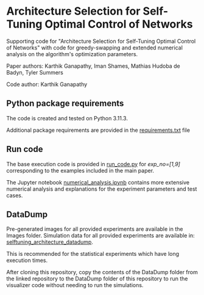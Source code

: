 # Architecture Selection for Self-Tuning Optimal Control of Networks

Supporting code for "Architecture Selection for Self-Tuning Optimal Control of Networks" with code for greedy-swapping and extended numerical analysis on the algorithm's optimization parameters.

Paper authors: Karthik Ganapathy, Iman Shames, Mathias Hudoba de Badyn, Tyler Summers

Code author: Karthik Ganapathy

## Python package requirements
The code is created and tested on Python 3.11.3.

Additional package requirements are provided in the [requirements.txt](requirements.txt) file

## Run code
The base execution code is provided in [run_code.py](run_code.py) for *exp_no=[1,9]* corresponding to the examples included in the main paper.

The Jupyter notebook [numerical_analysis.ipynb](numerical_analysis.ipynb) contains more extensive numerical analysis and explanations for the experiment parameters and test cases.

## DataDump
Pre-generated images for all provided experiments are available in the Images folder. Simulation data for all provided experiments are available in: [selftuning_architecture_datadump](https://github.com/Klickeazy/selftuning_architecture_datadump).

This is recommended for the statistical experiments which have long execution times.

After cloning this repository, copy the contents of the DataDump folder from the linked repository to the DataDump folder of this repository to run the visualizer code without needing to run the simulations.
